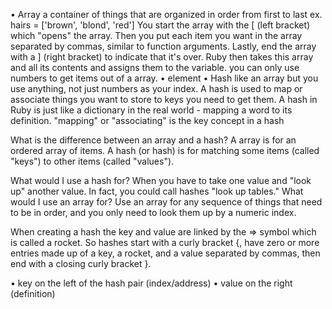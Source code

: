 •	Array
a container of things that are organized in order from first to last
ex. hairs = ['brown', 'blond', 'red']
You start the array with the [ (left bracket) which "opens" the array. Then you put each item you want in the array separated by commas, similar to function arguments. Lastly, end the array with a ] (right bracket) to indicate that it's over. Ruby then takes this array and all its contents and assigns them to the variable.
you can only use numbers to get items out of a array.
•	element
•	Hash
 like an array but you use anything, not just numbers as your index.  A hash is used to map or associate things you want to store to keys you need to get them. A hash in Ruby is just like a dictionary in the real world - mapping a word to its definition.  "mapping" or "associating" is the key concept in a hash

 What is the difference between an array and a hash?
 A array is for an ordered array of items. A hash (or hash) is for matching some items (called "keys") to other items (called "values").

 What would I use a hash for?
When you have to take one value and "look up" another value. In fact, you could call hashes "look up tables."
What would I use an array for?
Use an array for any sequence of things that need to be in order, and you only need to look them up by a numeric index.

When creating a hash the key and value are linked by the => symbol which is called a rocket. So hashes start with a curly bracket {, have zero or more entries made up of a key, a rocket, and a value separated by commas, then end with a closing curly bracket }.

•	key
on the left of the hash pair (index/address)
•	value
on the right (definition)
